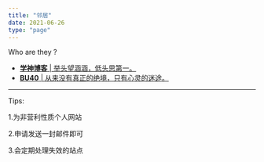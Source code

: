 ```yaml
---
title: "邻居"
date: 2021-06-26
type: "page"
---
```


Who are they ?

 - [**学神博客** | 举头望涵涵，低头思第一。][1]
 - [**BU40** | 从来没有真正的绝境，只有心灵的迷途。][2]

  [1]: https://www.dffzmxj.com
  [2]: https://www.bu40.com

----------

Tips:

1.为非营利性质个人网站

2.申请发送一封邮件即可

3.会定期处理失效的站点
